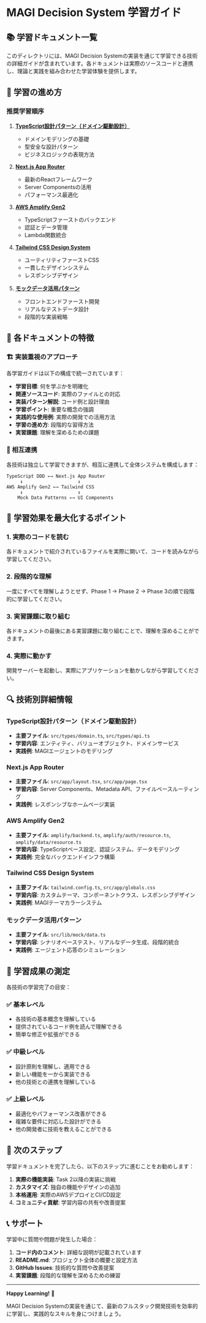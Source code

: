 # MAGI Decision System 学習ガイド

## 📚 学習ドキュメント一覧

このディレクトリには、MAGI Decision Systemの実装を通じて学習できる技術の詳細ガイドが含まれています。各ドキュメントは実際のソースコードと連携し、理論と実践を組み合わせた学習体験を提供します。

## 🎯 学習の進め方

### 推奨学習順序

1. **[TypeScript設計パターン（ドメイン駆動設計）](./01-typescript-domain-driven-design.md)**
   - ドメインモデリングの基礎
   - 型安全な設計パターン
   - ビジネスロジックの表現方法

2. **[Next.js App Router](./02-nextjs-app-router.md)**
   - 最新のReactフレームワーク
   - Server Componentsの活用
   - パフォーマンス最適化

3. **[AWS Amplify Gen2](./03-aws-amplify-gen2.md)**
   - TypeScriptファーストのバックエンド
   - 認証とデータ管理
   - Lambda関数統合

4. **[Tailwind CSS Design System](./04-tailwind-design-system.md)**
   - ユーティリティファーストCSS
   - 一貫したデザインシステム
   - レスポンシブデザイン

5. **[モックデータ活用パターン](./05-mock-data-patterns.md)**
   - フロントエンドファースト開発
   - リアルなテストデータ設計
   - 段階的な実装戦略

## 📁 各ドキュメントの特徴

### 🏗️ 実装重視のアプローチ

各学習ガイドは以下の構成で統一されています：

- **学習目標**: 何を学ぶかを明確化
- **関連ソースコード**: 実際のファイルとの対応
- **実装パターン解説**: コード例と設計理由
- **学習ポイント**: 重要な概念の強調
- **実践的な使用例**: 実際の開発での活用方法
- **学習の進め方**: 段階的な習得方法
- **実習課題**: 理解を深めるための課題

### 🔗 相互連携

各技術は独立して学習できますが、相互に連携して全体システムを構成します：

```
TypeScript DDD ←→ Next.js App Router
     ↕                    ↕
AWS Amplify Gen2 ←→ Tailwind CSS
     ↕                    ↕
    Mock Data Patterns ←→ UI Components
```

## 🎨 学習効果を最大化するポイント

### 1. **実際のコードを読む**
各ドキュメントで紹介されているファイルを実際に開いて、コードを読みながら学習してください。

### 2. **段階的な理解**
一度にすべてを理解しようとせず、Phase 1 → Phase 2 → Phase 3の順で段階的に学習してください。

### 3. **実習課題に取り組む**
各ドキュメントの最後にある実習課題に取り組むことで、理解を深めることができます。

### 4. **実際に動かす**
開発サーバーを起動し、実際にアプリケーションを動かしながら学習してください。

## 🔍 技術別詳細情報

### TypeScript設計パターン（ドメイン駆動設計）
- **主要ファイル**: `src/types/domain.ts`, `src/types/api.ts`
- **学習内容**: エンティティ、バリューオブジェクト、ドメインサービス
- **実践例**: MAGIエージェントのモデリング

### Next.js App Router
- **主要ファイル**: `src/app/layout.tsx`, `src/app/page.tsx`
- **学習内容**: Server Components、Metadata API、ファイルベースルーティング
- **実践例**: レスポンシブなホームページ実装

### AWS Amplify Gen2
- **主要ファイル**: `amplify/backend.ts`, `amplify/auth/resource.ts`, `amplify/data/resource.ts`
- **学習内容**: TypeScriptベース設定、認証システム、データモデリング
- **実践例**: 完全なバックエンドインフラ構築

### Tailwind CSS Design System
- **主要ファイル**: `tailwind.config.ts`, `src/app/globals.css`
- **学習内容**: カスタムテーマ、コンポーネントクラス、レスポンシブデザイン
- **実践例**: MAGIテーマカラーシステム

### モックデータ活用パターン
- **主要ファイル**: `src/lib/mock/data.ts`
- **学習内容**: シナリオベーステスト、リアルなデータ生成、段階的統合
- **実践例**: エージェント応答のシミュレーション

## 🎯 学習成果の測定

各技術の学習完了の目安：

### ✅ 基本レベル
- 各技術の基本概念を理解している
- 提供されているコード例を読んで理解できる
- 簡単な修正や拡張ができる

### ✅ 中級レベル
- 設計原則を理解し、適用できる
- 新しい機能を一から実装できる
- 他の技術との連携を理解している

### ✅ 上級レベル
- 最適化やパフォーマンス改善ができる
- 複雑な要件に対応した設計ができる
- 他の開発者に技術を教えることができる

## 🚀 次のステップ

学習ドキュメントを完了したら、以下のステップに進むことをお勧めします：

1. **実際の機能実装**: Task 2以降の実装に挑戦
2. **カスタマイズ**: 独自の機能やデザインの追加
3. **本格運用**: 実際のAWSデプロイとCI/CD設定
4. **コミュニティ貢献**: 学習内容の共有や改善提案

## 📞 サポート

学習中に質問や問題が発生した場合：

1. **コード内のコメント**: 詳細な説明が記載されています
2. **README.md**: プロジェクト全体の概要と設定方法
3. **GitHub Issues**: 技術的な質問や改善提案
4. **実習課題**: 段階的な理解を深めるための練習

---

**Happy Learning!** 🎉

MAGI Decision Systemの実装を通じて、最新のフルスタック開発技術を効率的に学習し、実践的なスキルを身につけましょう。